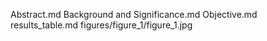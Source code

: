 Abstract.md
Background and Significance.md
Objective.md
results_table.md
figures/figure_1/figure_1.jpg
